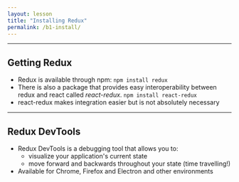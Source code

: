 ```yaml
---
layout: lesson
title: "Installing Redux"
permalink: /b1-install/
---
```


---
## Getting Redux

- Redux is available through npm: `npm install redux`
- There is also a package that provides easy interoperability between redux and react called _react-redux_. `npm install react-redux`
- react-redux makes integration easier but is not absolutely necessary

---
## Redux DevTools

- Redux DevTools is a debugging tool that allows you to:
  - visualize your application's current state
  - move forward and backwards throughout your state (time travelling!)
- Available for Chrome, Firefox and Electron and other environments
